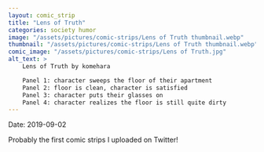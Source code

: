 ```yaml
---
layout: comic_strip
title: "Lens of Truth"
categories: society humor
image: "/assets/pictures/comic-strips/Lens of Truth thumbnail.webp"
thumbnail: "/assets/pictures/comic-strips/Lens of Truth thumbnail.webp"
comic_image: "/assets/pictures/comic-strips/Lens of Truth.jpg"
alt_text: >
    Lens of Truth by komehara

    Panel 1: character sweeps the floor of their apartment
    Panel 2: floor is clean, character is satisfied
    Panel 3: character puts their glasses on
    Panel 4: character realizes the floor is still quite dirty
---
```

Date: 2019-09-02

Probably the first comic strips I uploaded on Twitter!